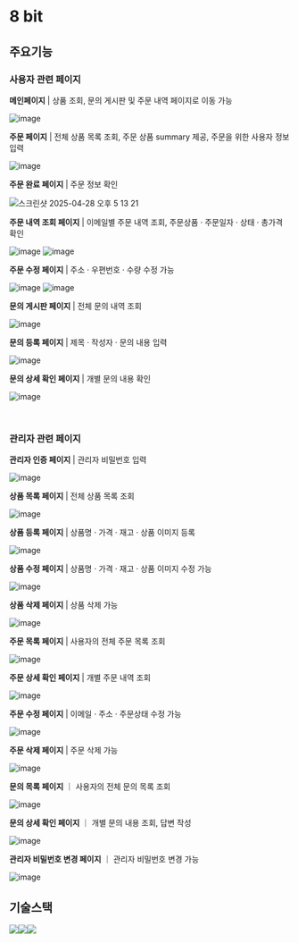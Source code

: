 # 8 bit

## 주요기능
### 사용자 관련 페이지

**메인페이지** | 상품 조회, 문의 게시판 및 주문 내역 페이지로 이동 가능 

![image](https://github.com/user-attachments/assets/db11a391-7d43-4ae1-a79f-f172cc9671bf)

**주문 페이지** | 전체 상품 목록 조회, 주문 상품 summary 제공, 주문을 위한 사용자 정보 입력

![image](https://github.com/user-attachments/assets/b6128e6a-ad55-4b78-ad7e-465c4caa0469)

**주문 완료 페이지** | 주문 정보 확인

![스크린샷 2025-04-28 오후 5 13 21](https://github.com/user-attachments/assets/6bf0d033-fc43-4caf-92bf-f1976edab3b5)

**주문 내역 조회 페이지** | 이메일별 주문 내역 조회, 주문상품 · 주문일자 · 상태 · 총가격 확인

![image](https://github.com/user-attachments/assets/8b054099-bac4-4b17-a57f-05e77b8fd01c)
![image](https://github.com/user-attachments/assets/d34a7371-bd85-4f30-b9b5-e171bb0de5bc)

**주문 수정 페이지** | 주소 · 우편번호 · 수량 수정 가능

![image](https://github.com/user-attachments/assets/143aa09a-ef42-47fd-aa91-3fecd3828f4a)
![image](https://github.com/user-attachments/assets/3a70e4eb-f35d-4f72-9524-bcea1edadd74)

**문의 게시판 페이지** | 전체 문의 내역 조회

![image](https://github.com/user-attachments/assets/924e9e0c-4292-41e9-9b4c-8063519a877e)

**문의 등록 페이지** | 제목 · 작성자 · 문의 내용 입력

![image](https://github.com/user-attachments/assets/a171deef-33e3-4b19-90b4-fcd2d8bae3d7)

**문의 상세 확인 페이지** | 개별 문의 내용 확인

![image](https://github.com/user-attachments/assets/c6c5dd9e-2989-4637-9385-79f51622d689)


<br>

### 관리자 관련 페이지

**관리자 인증 페이지** | 관리자 비밀번호 입력

![image](https://github.com/user-attachments/assets/dd685577-e936-4331-a318-c50118fb07ae)

**상품 목록 페이지** | 전체 상품 목록 조회

![image](https://github.com/user-attachments/assets/aa263262-4d20-47a7-844b-1c07e941e013)

**상품 등록 페이지** | 상품명 · 가격 · 재고 · 상품 이미지 등록

![image](https://github.com/user-attachments/assets/61211a6c-124a-4d6b-a281-b077554f7635)

**상품 수정 페이지** | 상품명 · 가격 · 재고 · 상품 이미지 수정 가능

![image](https://github.com/user-attachments/assets/4d66e748-193e-4647-9cd9-fce4ff3a1830)

**상품 삭제 페이지** | 상품 삭제 가능

![image](https://github.com/user-attachments/assets/56413cc1-3931-47c2-843c-97983a291c61)

**주문 목록 페이지** | 사용자의 전체 주문 목록 조회

![image](https://github.com/user-attachments/assets/32ad72c4-7cfe-4d16-8586-729213a0e202)

**주문 상세 확인 페이지** | 개별 주문 내역 조회 

![image](https://github.com/user-attachments/assets/aa991332-e03d-408d-b36a-4e6af7c8fcc4)

**주문 수정 페이지** | 이메일 · 주소 · 주문상태 수정 가능

![image](https://github.com/user-attachments/assets/0a84838c-1d3b-433a-8da1-04ed935588a6)

**주문 삭제 페이지** | 주문 삭제 가능

![image](https://github.com/user-attachments/assets/1d4bd790-3d67-4d58-a688-1568d8da0ecc)

**문의 목록 페이지** ｜ 사용자의 전체 문의 목록 조회

![image](https://github.com/user-attachments/assets/00aad581-ba21-42d1-b1ba-7e66782d2729)

**문의 상세 확인 페이지** ｜ 개별 문의 내용 조회, 답변 작성

![image](https://github.com/user-attachments/assets/0c8d93b2-898b-4116-bafd-56e8b971f482)

**관리자 비밀번호 변경 페이지** ｜ 관리자 비밀번호 변경 가능

![image](https://github.com/user-attachments/assets/5f37221f-800d-4800-bd58-f85c0fd23f3a)


## 기술스택

<img src="https://img.shields.io/badge/html5-E34F26?style=for-the-badge&logo=html5&logoColor=white"><img src="https://img.shields.io/badge/Css-1572B6?style=for-the-badge&logo=Css&logoColor=white"><img src="https://img.shields.io/badge/React-61DAFB?style=for-the-badge&logo=React&logoColor=black">
